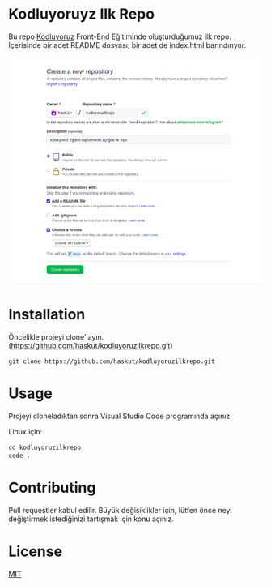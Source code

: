 # Kodluyoruyz Ilk Repo

Bu repo [Kodluyoruz](https://www.kodluyoruz.org/) Front-End Eğitiminde oluşturduğumuz ilk repo. İçerisinde bir adet README dosyası, bir adet de index.html barındırıyor.

![GitHub](https://raw.githubusercontent.com/haskut/kodluyoruzilkrepo/main/figures/github.png)


# Installation

Öncelikle projeyi clone'layın. (https://github.com/haskut/kodluyoruzilkrepo.git)

```
git clone https://github.com/haskut/kodluyoruzilkrepo.git
```

# Usage

Projeyi cloneladıktan sonra Visual Studio Code programında açınız.

Linux için:

```
cd kodluyoruzilkrepo
code .
```

# Contributing

Pull requestler kabul edilir. Büyük değişiklikler için, lütfen önce neyi değiştirmek istediğinizi tartışmak için konu açınız.

# License

[MIT](https://choosealicense.com/licenses/mit/)

